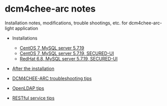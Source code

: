 # dcm4chee-arc notes
Installation notes, modifications, trouble shootings, etc. for dcm4chee-arc-light application

* Installations

  * [CentOS 7, MySQL server 5.7.19](centos7-mysql)
  * [CentOS 7, MySQL server 5.7.19, SECURED-UI](centos7-mysql-secured)
  * [RedHat 6.8, MySQL server 5.7.19, SECURED-UI](redhat6-mysql-secured)

* [After the installation](post-installation.md)
* [DCM4CHEE-ARC troubleshooting tips](troubleshooting.md)
* [OpenLDAP tips](openldap-tips.md)
* [RESTful service tips](rest-dcm4chee.md)
